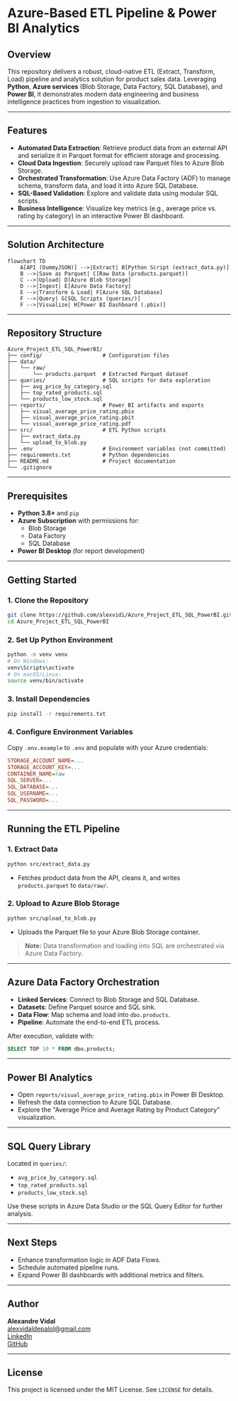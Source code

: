 # Azure-Based ETL Pipeline & Power BI Analytics

## Overview

This repository delivers a robust, cloud-native ETL (Extract, Transform, Load) pipeline and analytics solution for product sales data. Leveraging **Python**, **Azure services** (Blob Storage, Data Factory, SQL Database), and **Power BI**, it demonstrates modern data engineering and business intelligence practices from ingestion to visualization.

---

## Features

- **Automated Data Extraction**: Retrieve product data from an external API and serialize it in Parquet format for efficient storage and processing.
- **Cloud Data Ingestion**: Securely upload raw Parquet files to Azure Blob Storage.
- **Orchestrated Transformation**: Use Azure Data Factory (ADF) to manage schema, transform data, and load it into Azure SQL Database.
- **SQL-Based Validation**: Explore and validate data using modular SQL scripts.
- **Business Intelligence**: Visualize key metrics (e.g., average price vs. rating by category) in an interactive Power BI dashboard.

---

## Solution Architecture

```mermaid
flowchart TD
    A[API (DummyJSON)] -->|Extract| B[Python Script (extract_data.py)]
    B -->|Save as Parquet| C[Raw Data (products.parquet)]
    C -->|Upload| D[Azure Blob Storage]
    D -->|Ingest| E[Azure Data Factory]
    E -->|Transform & Load| F[Azure SQL Database]
    F -->|Query| G[SQL Scripts (queries/)]
    F -->|Visualize| H[Power BI Dashboard (.pbix)]
```

---

## Repository Structure

```
Azure_Project_ETL_SQL_PowerBI/
├── config/                   # Configuration files
├── data/
│   └── raw/
│       └── products.parquet  # Extracted Parquet dataset
├── queries/                  # SQL scripts for data exploration
│   ├── avg_price_by_category.sql
│   ├── top_rated_products.sql
│   └── products_low_stock.sql
├── reports/                  # Power BI artifacts and exports
│   ├── visual_average_price_rating.pbix
│   ├── visual_average_price_rating.pbit
│   └── visual_average_price_rating.pdf
├── src/                      # ETL Python scripts
│   ├── extract_data.py
│   └── upload_to_blob.py
├── .env                      # Environment variables (not committed)
├── requirements.txt          # Python dependencies
├── README.md                 # Project documentation
└── .gitignore
```

---

## Prerequisites

- **Python 3.8+** and `pip`
- **Azure Subscription** with permissions for:
  - Blob Storage
  - Data Factory
  - SQL Database
- **Power BI Desktop** (for report development)

---

## Getting Started

### 1. Clone the Repository

```bash
git clone https://github.com/alexvidi/Azure_Project_ETL_SQL_PowerBI.git
cd Azure_Project_ETL_SQL_PowerBI
```

### 2. Set Up Python Environment

```bash
python -m venv venv
# On Windows:
venv\Scripts\activate
# On macOS/Linux:
source venv/bin/activate
```

### 3. Install Dependencies

```bash
pip install -r requirements.txt
```

### 4. Configure Environment Variables

Copy `.env.example` to `.env` and populate with your Azure credentials:

```ini
STORAGE_ACCOUNT_NAME=...
STORAGE_ACCOUNT_KEY=...
CONTAINER_NAME=raw
SQL_SERVER=...
SQL_DATABASE=...
SQL_USERNAME=...
SQL_PASSWORD=...
```

---

## Running the ETL Pipeline

### 1. Extract Data

```bash
python src/extract_data.py
```
- Fetches product data from the API, cleans it, and writes `products.parquet` to `data/raw/`.


### 2. Upload to Azure Blob Storage

```bash
python src/upload_to_blob.py
```
- Uploads the Parquet file to your Azure Blob Storage container.

> **Note:** Data transformation and loading into SQL are orchestrated via Azure Data Factory.

---

## Azure Data Factory Orchestration

- **Linked Services**: Connect to Blob Storage and SQL Database.
- **Datasets**: Define Parquet source and SQL sink.
- **Data Flow**: Map schema and load into `dbo.products`.
- **Pipeline**: Automate the end-to-end ETL process.

After execution, validate with:

```sql
SELECT TOP 10 * FROM dbo.products;
```

---

## Power BI Analytics

- Open `reports/visual_average_price_rating.pbix` in Power BI Desktop.
- Refresh the data connection to Azure SQL Database.
- Explore the "Average Price and Average Rating by Product Category" visualization.

---

## SQL Query Library

Located in `queries/`:

- `avg_price_by_category.sql`
- `top_rated_products.sql`
- `products_low_stock.sql`

Use these scripts in Azure Data Studio or the SQL Query Editor for further analysis.

---

## Next Steps

- Enhance transformation logic in ADF Data Flows.
- Schedule automated pipeline runs.
- Expand Power BI dashboards with additional metrics and filters.

---

## Author

**Alexandre Vidal**  
[alexvidaldepalol@gmail.com](mailto:alexvidaldepalol@gmail.com)  
[LinkedIn](https://www.linkedin.com/in/alex-vidal-de-palol-a18538155/)  
[GitHub](https://github.com/alexvidi)

---

## License

This project is licensed under the MIT License. See `LICENSE` for details.






